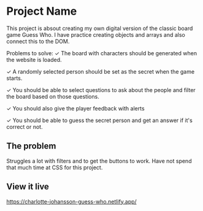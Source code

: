 # Project Name

This project is absout creating my own digital version of the classic board game Guess Who. I have practice creating objects and arrays and also connect this to the DOM.

Problems to solve:
✓ The board with characters should be generated when the website is loaded.

✓ A randomly selected person should be set as the secret when the game starts.

✓ You should be able to select questions to ask about the people and filter the board based on those questions.

✓ You should also give the player feedback with alerts

✓ You should be able to guess the secret person and get an answer if it's correct or not.

## The problem

Struggles a lot with filters and to get the buttons to work. Have not spend that much time at CSS for this project.

## View it live

https://charlotte-johansson-guess-who.netlify.app/
